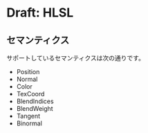 Draft: HLSL
==========

セマンティクス
----------

サポートしているセマンティクスは次の通りです。

- Position
- Normal
- Color
- TexCoord
- BlendIndices
- BlendWeight
- Tangent
- Binormal


